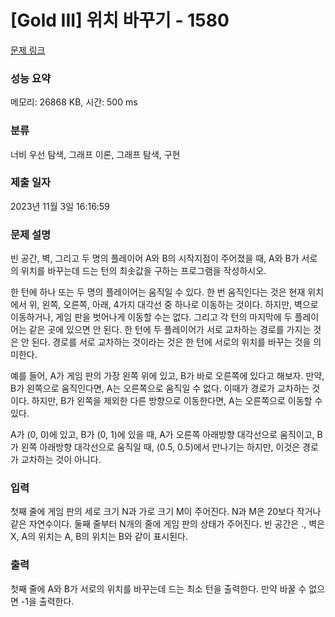 # [Gold III] 위치 바꾸기 - 1580 

[문제 링크](https://www.acmicpc.net/problem/1580) 

### 성능 요약

메모리: 26868 KB, 시간: 500 ms

### 분류

너비 우선 탐색, 그래프 이론, 그래프 탐색, 구현

### 제출 일자

2023년 11월 3일 16:16:59

### 문제 설명

<p>빈 공간, 벽, 그리고 두 명의 플레이어 A와 B의 시작지점이 주어졌을 때, A와 B가 서로의 위치를 바꾸는데 드는 턴의 최솟값을 구하는 프로그램을 작성하시오.</p>

<p>한 턴에 하나 또는 두 명의 플레이어는 움직일 수 있다. 한 번 움직인다는 것은 현재 위치에서 위, 왼쪽, 오른쪽, 아래, 4가지 대각선 중 하나로 이동하는 것이다. 하지만, 벽으로 이동하거나, 게임 판을 벗어나게 이동할 수는 없다. 그리고 각 턴의 마지막에 두 플레이어는 같은 곳에 있으면 안 된다. 한 턴에 두 플레이어가 서로 교차하는 경로를 가지는 것은 안 된다. 경로를 서로 교차하는 것이라는 것은 한 턴에 서로의 위치를 바꾸는 것을 의미한다.</p>

<p>예를 들어, A가 게임 판의 가장 왼쪽 위에 있고, B가 바로 오른쪽에 있다고 해보자. 만약, B가 왼쪽으로 움직인다면, A는 오른쪽으로 움직일 수 없다. 이때가 경로가 교차하는 것이다. 하지만, B가 왼쪽을 제외한 다른 방향으로 이동한다면, A는 오른쪽으로 이동할 수 있다.</p>

<p>A가 (0, 0)에 있고, B가 (0, 1)에 있을 때, A가 오른쪽 아래방향 대각선으로 움직이고, B가 왼쪽 아래방향 대각선으로 움직일 때, (0.5, 0.5)에서 만나기는 하지만, 이것은 경로가 교차하는 것이 아니다.</p>

### 입력 

 <p>첫째 줄에 게임 판의 세로 크기 N과 가로 크기 M이 주어진다. N과 M은 20보다 작거나 같은 자연수이다. 둘째 줄부터 N개의 줄에 게임 판의 상태가 주어진다. 빈 공간은 ., 벽은 X, A의 위치는 A, B의 위치는 B와 같이 표시된다.</p>

### 출력 

 <p>첫째 줄에 A와 B가 서로의 위치를 바꾸는데 드는 최소 턴을 출력한다. 만약 바꿀 수 없으면 -1을 출력한다.</p>

